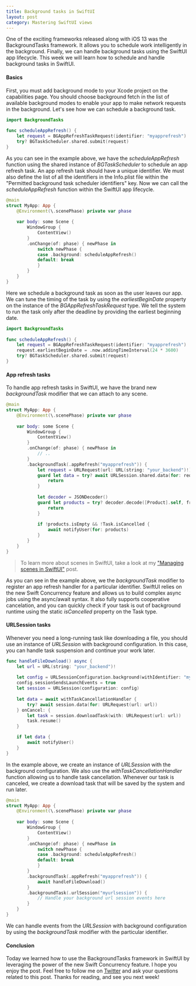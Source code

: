 ```yaml
---
title: Background tasks in SwiftUI
layout: post
category: Mastering SwiftUI views
---
```

One of the exciting frameworks released along with iOS 13 was the BackgroundTasks framework. It allows you to schedule work intelligently in the background. Finally, we can handle background tasks using the SwiftUI app lifecycle. This week we will learn how to schedule and handle background tasks in SwiftUI.

#### Basics
First, you must add background mode to your Xcode project on the capabilities page. You should choose background fetch in the list of available background modes to enable your app to make network requests in the background. Let's see how we can schedule a background task.

```swift
import BackgroundTasks
    
func scheduleAppRefresh() {
    let request = BGAppRefreshTaskRequest(identifier: "myapprefresh")
    try? BGTaskScheduler.shared.submit(request)
}
```

As you can see in the example above, we have the *scheduleAppRefresh* function using the shared instance of *BGTaskScheduler* to schedule an app refresh task. An app refresh task should have a unique identifier. We must also define the list of all the identifiers in the Info.plist file within the "Permitted background task scheduler identifiers" key. Now we can call the *scheduleAppRefresh* function within the SwiftUI app lifecycle.

```swift
@main
struct MyApp: App {
    @Environment(\.scenePhase) private var phase
    
    var body: some Scene {
        WindowGroup {
            ContentView()
        }
        .onChange(of: phase) { newPhase in
            switch newPhase {
            case .background: scheduleAppRefresh()
            default: break
            }
        }
    }
}    
```

Here we schedule a background task as soon as the user leaves our app. We can tune the timing of the task by using the *earliestBeginDate* property on the instance of the *BGAppRefreshTaskRequest* type. We tell the system to run the task only after the deadline by providing the earliest beginning date.

```swift
import BackgroundTasks
    
func scheduleAppRefresh() {
    let request = BGAppRefreshTaskRequest(identifier: "myapprefresh")
    request.earliestBeginDate = .now.addingTimeInterval(24 * 3600)
    try? BGTaskScheduler.shared.submit(request)
}
```

#### App refresh tasks
To handle app refresh tasks in SwiftUI, we have the brand new *backgroundTask* modifier that we can attach to any scene.

```swift
@main
struct MyApp: App {
    @Environment(\.scenePhase) private var phase
    
    var body: some Scene {
        WindowGroup {
            ContentView()
        }
        .onChange(of: phase) { newPhase in
            // ..
        }
        .backgroundTask(.appRefresh("myapprefresh")) {
            let request = URLRequest(url: URL(string: "your_backend")!)
            guard let data = try? await URLSession.shared.data(for: request).0 else {
                return
            }
            
            let decoder = JSONDecoder()
            guard let products = try? decoder.decode([Product].self, from: data) else {
                return
            }
         
            if !products.isEmpty && !Task.isCancelled {
                await notifyUser(for: products)
            }
        }
    }
}    
```

> To learn more about scenes in SwiftUI, take a look at my ["Managing scenes in SwiftUI"](https://swiftwithmajid.com/2020/08/26/managing-scenes-in-swiftui/) post. 

As you can see in the example above, we the *backgroundTask* modifier to register an app refresh handler for a particular identifier. SwiftUI relies on the new Swift Concurrency feature and allows us to build complex async jobs using the async/await syntax. It also fully supports cooperative cancelation, and you can quickly check if your task is out of background runtime using the static *isCancelled* property on the Task type.

#### URLSession tasks
Whenever you need a long-running task like downloading a file, you should use an instance of *URLSession* with background configuration. In this case, you can handle task suspension and continue your work later.

```swift
func handleFileDownload() async {
    let url = URL(string: "your_backend")!
    
    let config = URLSessionConfiguration.background(withIdentifier: "myurlsession")
    config.sessionSendsLaunchEvents = true
    let session = URLSession(configuration: config)
    
    let data = await withTaskCancellationHandler {
        try? await session.data(for: URLRequest(url: url))
    } onCancel: {
        let task = session.downloadTask(with: URLRequest(url: url))
        task.resume()
    }

    if let data {
        await notifyUser()
    }
}
```

In the example above, we create an instance of *URLSession* with the background configuration. We also use the *withTaskCancellationHandler* function allowing us to handle task cancellation. Whenever our task is canceled, we create a download task that will be saved by the system and run later.

```swift
@main
struct MyApp: App {
    @Environment(\.scenePhase) private var phase
    
    var body: some Scene {
        WindowGroup {
            ContentView()
        }
        .onChange(of: phase) { newPhase in
            switch newPhase {
            case .background: scheduleAppRefresh()
            default: break
            }
        }
        .backgroundTask(.appRefresh("myapprefresh")) {
            await handleFileDownload()
        }
        .backgroundTask(.urlSession("myurlsession")) {
            // Handle your background url session events here
        }
    }
}
```

We can handle events from the *URLSession* with background configuration by using the *backgroundTask* modifier with the particular identifier.

#### Conclusion
Today we learned how to use the BackgroundTasks framework in SwiftUI by leveraging the power of the new Swift Concurrency feature. I hope you enjoy the post. Feel free to follow me on [Twitter](https://twitter.com/mecid) and ask your questions related to this post. Thanks for reading, and see you next week!
